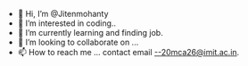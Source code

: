 - 👋 Hi, I’m @Jitenmohanty
- 👀 I’m interested in coding..
- 🌱 I’m currently learning and finding job.
- 💞️ I’m looking to collaborate on ...
- 📫 How to reach me ...
contact email --20mca26@imit.ac.in.
<!---
Jitenmohanty/Jitenmohanty is a ✨ special ✨ repository because its `README.md` (this file) appears on your GitHub profile.
You can click the Preview link to take a look at your changes.
--->
